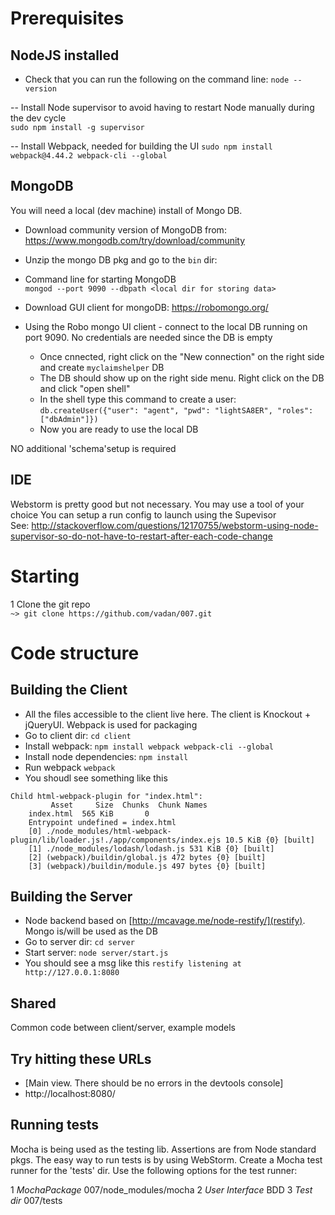# Prerequisites

## NodeJS installed

- Check that you can run the following on the command line: `node --version`
     
-- Install Node supervisor to avoid having to restart Node manually during the dev cycle<br/>
   `sudo npm install -g supervisor`
   
-- Install Webpack, needed for building the UI
   `sudo npm install webpack@4.44.2 webpack-cli --global`

## MongoDB
You will need a local (dev machine) install of Mongo DB. 

- Download community version of MongoDB from: https://www.mongodb.com/try/download/community

- Unzip the mongo DB pkg and go to the `bin` dir: 

- Command line for starting MongoDB <br/>
  `mongod --port 9090 --dbpath <local dir for storing data>`
  
- Download GUI client for mongoDB: https://robomongo.org/

- Using the Robo mongo UI client - connect to the local DB running on port 9090. No credentials are needed since the DB is empty
  - Once cnnected, right click on the "New connection" on the right side and create `myclaimshelper` DB
  - The DB should show up on the right side menu. Right click on the DB and click "open shell"
  - In the shell type this command to create a user: `db.createUser({"user": "agent", "pwd": "lightSA8ER", "roles": ["dbAdmin"]})` 
  - Now you are ready to use the local DB

NO additional 'schema'setup is required

## IDE 
Webstorm is pretty good but not necessary. You may use a tool of your choice
You can setup a run config to launch using the Supevisor <br/>
See: http://stackoverflow.com/questions/12170755/webstorm-using-node-supervisor-so-do-not-have-to-restart-after-each-code-change

# Starting
1 Clone the git repo<br/>
`~> git clone https://github.com/vadan/007.git`

# Code structure
    
## Building the Client
- All the files accessible to the client live here. The client is Knockout + jQueryUI. Webpack is used for packaging
- Go to client dir: `cd client`
- Install webpack: `npm install webpack webpack-cli --global`
- Install node dependencies: `npm install`
- Run webpack `webpack`
- You shoudl see something like this
```
Child html-webpack-plugin for "index.html":
         Asset     Size  Chunks  Chunk Names
    index.html  565 KiB       0
    Entrypoint undefined = index.html
    [0] ./node_modules/html-webpack-plugin/lib/loader.js!./app/components/index.ejs 10.5 KiB {0} [built]
    [1] ./node_modules/lodash/lodash.js 531 KiB {0} [built]
    [2] (webpack)/buildin/global.js 472 bytes {0} [built]
    [3] (webpack)/buildin/module.js 497 bytes {0} [built]
```

## Building the Server
- Node backend based on [http://mcavage.me/node-restify/](restify). Mongo is/will be used as the DB
- Go to server dir: `cd server`
- Start server: `node server/start.js` 
- You should see a msg like this `restify listening at http://127.0.0.1:8080`

## Shared 
Common code between client/server, example models

## Try hitting these URLs
  - [Main view. There should be no errors in the devtools console] 
  - http://localhost:8080/

## Running tests
Mocha is being used as the testing lib. Assertions are from Node standard pkgs.
The easy way to run tests is by using WebStorm. Create a Mocha test runner for the 'tests' dir.
Use the following options for the test runner:

1 *MochaPackage* 007/node_modules/mocha
2 *User Interface* BDD
3 *Test dir* 007/tests


